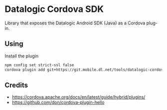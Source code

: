 # Datalogic Cordova SDK
Library that exposes the Datalogic Android SDK (Java) as a Cordova plug-in.

## Using

Install the plugin 

```bash
npm config set strict-ssl false
cordova plugin add git+https://git.mobile.dl.net/tools/datalogic-cordova-sdk.git
```

## Credits
* https://cordova.apache.org/docs/en/latest/guide/hybrid/plugins/
* https://github.com/don/cordova-plugin-hello
